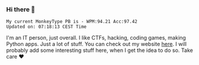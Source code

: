 ### Hi there 👋
<!-- PB START -->
```
My current MonkeyType PB is - WPM:94.21 Acc:97.42
Updated on: 07:18:13 CEST Time
```
<!-- PB END -->
I'm an IT person, just overall. I like CTFs, hacking, coding games, making Python apps. Just a lot of stuff.
You can check out my website [here](https://skill3472.github.io/).
I will probably add some interesting stuff here, when I get the idea to do so. Take care ❤️
